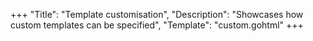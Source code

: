 +++
"Title": "Template customisation",
"Description": "Showcases how custom templates can be specified",
"Template": "custom.gohtml"
+++